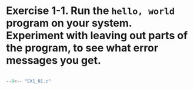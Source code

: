 # Exercise 1-1. Run the `hello, world` program on your system. Experiment with leaving out parts of the program, to see what error messages you get.

``` c

--8<-- "EX1_01.c"

```

